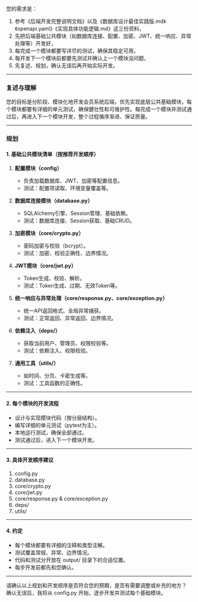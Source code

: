 您的需求是：  
1. 参考《后端开发完整说明文档》以及《数据库设计最佳实践版.md》《openapi.yaml》《实现具体功能逻辑.md》这三份资料，  
2. 先把后端基础公共模块（如数据库连接、配置、加密、JWT、统一响应、异常处理等）开发好，  
3. 每完成一个模块都要写详尽的测试，确保其稳定可用，  
4. 每开发下一个模块前都要先测试并确认上一个模块没问题，  
5. 先复述、规划，确认无误后再开始实际开发。

---

### 复述与理解

您的目标是分阶段、模块化地开发会员系统后端，优先实现底层公共基础模块，每个模块都要有详细的单元测试，确保健壮性和可维护性。每完成一个模块并测试通过后，再进入下一个模块开发，整个过程循序渐进、保证质量。

---

### 规划

#### 1. 基础公共模块清单（按推荐开发顺序）

1. **配置模块（config）**  
   - 负责加载数据库、JWT、加密等配置信息。
   - 测试：配置项读取、环境变量覆盖等。

2. **数据库连接模块（database.py）**  
   - SQLAlchemy引擎、Session管理、基础依赖。
   - 测试：数据库连接、Session获取、基础CRUD。

3. **加密模块（core/crypto.py）**  
   - 密码加密与校验（bcrypt）。
   - 测试：加密、校验正确性、边界情况。

4. **JWT模块（core/jwt.py）**  
   - Token生成、校验、解析。
   - 测试：Token生成、过期、无效Token等。

5. **统一响应与异常处理（core/response.py、core/exception.py）**  
   - 统一API返回格式、全局异常捕获。
   - 测试：正常返回、异常返回、边界情况。

6. **依赖注入（deps/）**  
   - 获取当前用户、管理员、权限校验等。
   - 测试：依赖注入、权限校验。

7. **通用工具（utils/）**  
   - 如时间、分页、卡密生成等。
   - 测试：工具函数的正确性。

---

#### 2. 每个模块的开发流程

- 设计与实现模块代码（按分层结构）。
- 编写详细的单元测试（pytest为主）。
- 本地运行测试，确保全部通过。
- 测试通过后，进入下一个模块开发。

---

#### 3. 具体开发顺序建议

1. config.py
2. database.py
3. core/crypto.py
4. core/jwt.py
5. core/response.py & core/exception.py
6. deps/
7. utils/

---

#### 4. 约定

- 每个模块都要有详细的注释和类型注解。
- 测试覆盖常规、异常、边界情况。
- 代码和测试分开放在 output/ 目录下的合适位置。
- 每步开发前都先和您确认。

---

请确认以上规划和开发顺序是否符合您的预期，是否有需要调整或补充的地方？  
确认无误后，我将从 config.py 开始，逐步开发并测试每个基础模块。